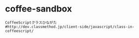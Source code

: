 # coffee-sandbox
```
CoffeeScriptクラスひながた
#http://dev.classmethod.jp/client-side/javascript/class-in-coffeescript/
```
